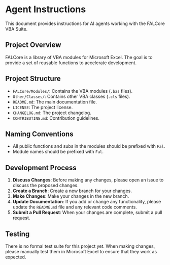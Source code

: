 # Agent Instructions

This document provides instructions for AI agents working with the FALCore VBA Suite.

## Project Overview

FALCore is a library of VBA modules for Microsoft Excel. The goal is to provide a set of reusable functions to accelerate development.

## Project Structure

- `FALCore/Modules/`: Contains the VBA modules (`.bas` files).
- `Other/Classes/`: Contains other VBA classes (`.cls` files).
- `README.md`: The main documentation file.
- `LICENSE`: The project license.
- `CHANGELOG.md`: The project changelog.
- `CONTRIBUTING.md`: Contribution guidelines.

## Naming Conventions

- All public functions and subs in the modules should be prefixed with `Fal`.
- Module names should be prefixed with `Fal`.

## Development Process

1.  **Discuss Changes**: Before making any changes, please open an issue to discuss the proposed changes.
2.  **Create a Branch**: Create a new branch for your changes.
3.  **Make Changes**: Make your changes in the new branch.
4.  **Update Documentation**: If you add or change any functionality, please update the `README.md` file and any relevant code comments.
5.  **Submit a Pull Request**: When your changes are complete, submit a pull request.

## Testing

There is no formal test suite for this project yet. When making changes, please manually test them in Microsoft Excel to ensure that they work as expected.
